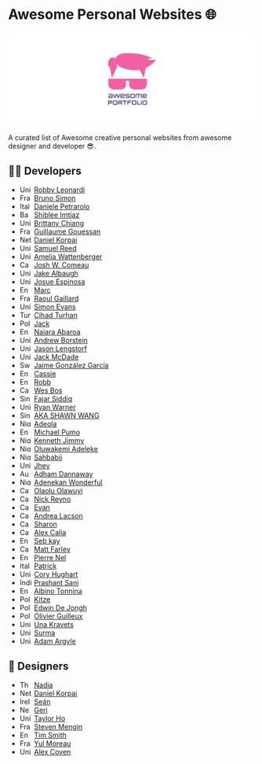 # Awesome Personal Websites 🌐

<img src="https://raw.githubusercontent.com/Arif-un/awesome-portfolio-websites/031d3f14c3020bb1ae433638ca698ef4e54eab2e/img/awesome-portfolio-banner.svg" alt="awesome-designer-developers-portfolio-websites-banner">

 A curated list of Awesome creative personal websites from awesome designer and developer 😎.

## 👩‍💻 Developers

- <img src="https://www.worldometers.info/img/flags/us-flag.gif" title="United States" height="14px" width="25px" style="border-radius:3px"> [Robby Leonardi](http://rleonardi.com)
- <img src="https://www.worldometers.info/img/flags/fr-flag.gif" title="France" height="14px" width="25px" style="border-radius:3px"> [Bruno Simon](https://bruno-simon.com/)
- <img src="https://www.worldometers.info/img/flags/it-flag.gif" title="Italy" height="14px" width="25px" style="border-radius:3px"> [Daniele Petrarolo](https://www.danielepetrarolo.com/)
- <img src="https://www.worldometers.info/img/flags/bg-flag.gif" title="Bangladesh" height="14px" width="25px" style="border-radius:3px"> [Shiblee Imtiaz](https://shiblee.me/)
- <img src="https://www.worldometers.info/img/flags/us-flag.gif" title="United States" height="14px" width="25px" style="border-radius:3px"> [Brittany Chiang](https://brittanychiang.com/)
- <img src="https://www.worldometers.info/img/flags/fr-flag.gif" title="France" height="14px" width="25px" style="border-radius:3px"> [Guillaume Gouessan](https://guillaumegouessan.com/)
- <img src="https://www.worldometers.info/img/flags/nl-flag.gif" title="Netherlands" height="14px" width="25px" style="border-radius:3px"> [Daniel Korpai](https://danielkorpai.com/)
- <img src="https://www.worldometers.info/img/flags/us-flag.gif" title="United States" height="14px" width="25px" style="border-radius:3px"> [Samuel Reed](https://www.strml.net/)
- <img src="https://www.worldometers.info/img/flags/us-flag.gif" title="United States" height="14px" width="25px" style="border-radius:3px"> [Amelia Wattenberger](https://wattenberger.com/)
- <img src="https://www.worldometers.info/img/flags/ca-flag.gif" title="Canada" height="14px" width="25px" style="border-radius:3px"> [Josh W. Comeau](https://www.joshwcomeau.com/)
- <img src="https://www.worldometers.info/img/flags/us-flag.gif" title="United States" height="14px" width="25px" style="border-radius:3px"> [Jake Albaugh](https://jakealbaugh.com/)
- <img src="https://www.worldometers.info/img/flags/us-flag.gif" title="United States" height="14px" width="25px" style="border-radius:3px"> [Josue Espinosa](https://ejosue.com/)
- <img src="https://www.worldometers.info/img/flags/uk-flag.gif" title="England" height="14px" width="25px" style="border-radius:3px"> [Marc](http://mrcthms.com/)
- <img src="https://www.worldometers.info/img/flags/fr-flag.gif" title="France" height="14px" width="25px" style="border-radius:3px"> [Raoul Gaillard](https://www.raoul-gaillard.com/)
- <img src="https://www.worldometers.info/img/flags/uk-flag.gif" title="United Kingdom" height="14px" width="25px" style="border-radius:3px"> [Simon Evans](https://sii.im/)
- <img src="https://www.worldometers.info/img/flags/tu-flag.gif" title="Turkey" height="14px" width="25px" style="border-radius:3px"> [Cihad Turhan](http://cihadturhan.com/)
- <img src="https://www.worldometers.info/img/flags/pl-flag.gif" title="Poland" height="14px" width="25px" style="border-radius:3px"> [Jack](https://jacekjeznach.com/)
- <img src="https://www.worldometers.info/img/flags/uk-flag.gif" title="England" height="14px" width="25px" style="border-radius:3px"> [Naiara Abaroa](http://naknak.me/)
- <img src="https://www.worldometers.info/img/flags/us-flag.gif" title="United States" height="14px" width="25px" style="border-radius:3px"> [Andrew Borstein](https://andrewborstein.com/)
- <img src="https://www.worldometers.info/img/flags/us-flag.gif" title="United States" height="14px" width="25px" style="border-radius:3px"> [Jason Lengstorf](https://www.jason.af/)
- <img src="https://www.worldometers.info/img/flags/us-flag.gif" title="United States" height="14px" width="25px" style="border-radius:3px"> [Jack McDade](https://jackmcdade.com/)
- <img src="https://www.worldometers.info/img/flags/sw-flag.gif" title="Sweden" height="14px" width="25px" style="border-radius:3px"> [Jaime González García](https://www.barbarianmeetscoding.com/)
- <img src="https://www.worldometers.info/img/flags/uk-flag.gif" title="England" height="14px" width="25px" style="border-radius:3px"> [Cassie](https://www.cassie.codes/)
- <img src="https://www.worldometers.info/img/flags/uk-flag.gif" title="England" height="14px" width="25px" style="border-radius:3px"> [Robb](https://robbowen.digital/)
- <img src="https://www.worldometers.info/img/flags/ca-flag.gif" title="Canada" height="14px" width="25px" style="border-radius:3px"> [Wes Bos](https://wesbos.com/)
- <img src="https://www.worldometers.info/img/flags/sn-flag.gif" title="Singapore" height="14px" width="25px" style="border-radius:3px"> [Fajar Siddiq](https://fajarsiddiq.com/)
- <img src="https://www.worldometers.info/img/flags/us-flag.gif" title="United States" height="14px" width="25px" style="border-radius:3px"> [Ryan Warner](https://ryan.warner.codes/)
- <img src="https://www.worldometers.info/img/flags/sn-flag.gif" title="Singapore" height="14px" width="25px" style="border-radius:3px"> [AKA SHAWN WANG](https://www.swyx.io/)
- <img src="https://www.worldometers.info/img/flags/ni-flag.gif" title="Nigeria" height="14px" width="25px" style="border-radius:3px"> [Adeola](https://adeolaadeoti.netlify.app/)
- <img src="https://www.worldometers.info/img/flags/uk-flag.gif" title="England" height="14px" width="25px" style="border-radius:3px"> [Michael Pumo](https://michaelpumo.com/)
- <img src="https://www.worldometers.info/img/flags/ni-flag.gif" title="Nigeria" height="14px" width="25px" style="border-radius:3px"> [Kenneth Jimmy](https://kenjimmy.me/)
- <img src="https://www.worldometers.info/img/flags/ni-flag.gif" title="Nigeria" height="14px" width="25px" style="border-radius:3px"> [Oluwakemi Adeleke](https://www.kemiadeleke.com/)
- <img src="https://www.worldometers.info/img/flags/ni-flag.gif" title="Nigeria" height="14px" width="25px" style="border-radius:3px"> [Sahbabii](https://www.seyi.dev/)
- <img src="https://www.worldometers.info/img/flags/us-flag.gif" title="United States" height="14px" width="25px" style="border-radius:3px"> [Jhey](https://jhey.dev/)
- <img src="https://www.worldometers.info/img/flags/as-flag.gif" title="Australia" height="14px" width="25px" style="border-radius:3px"> [Adham Dannaway](https://www.adhamdannaway.com/)
- <img src="https://www.worldometers.info/img/flags/ni-flag.gif" title="Nigeria" height="14px" width="25px" style="border-radius:3px"> [Adenekan Wonderful](https://codewonders.dev/)
- <img src="https://www.worldometers.info/img/flags/ca-flag.gif" title="Canada" height="14px" width="25px" style="border-radius:3px"> [Olaolu Olawuyi](https://olaolu.dev/)
- <img src="https://www.worldometers.info/img/flags/ca-flag.gif" title="Canada" height="14px" width="25px" style="border-radius:3px"> [Nick Reyno](https://nickreyno.com/)
- <img src="https://www.worldometers.info/img/flags/ca-flag.gif" title="Canada" height="14px" width="25px" style="border-radius:3px"> [Evan](https://www.epwallace.com/)
- <img src="https://www.worldometers.info/img/flags/ca-flag.gif" title="Canada" height="14px" width="25px" style="border-radius:3px"> [Andrea Lacson](http://www.andrealacson.com/)
- <img src="https://www.worldometers.info/img/flags/ca-flag.gif" title="Canada" height="14px" width="25px" style="border-radius:3px"> [Sharon](https://sharon-yi.com/)
- <img src="https://www.worldometers.info/img/flags/ca-flag.gif" title="Canada" height="14px" width="25px" style="border-radius:3px"> [Alex Calia](https://alexcalia.com/)
- <img src="https://www.worldometers.info/img/flags/uk-flag.gif" title="England" height="14px" width="25px" style="border-radius:3px"> [Seb kay](https://sebkay.com/)
- <img src="https://www.worldometers.info/img/flags/ca-flag.gif" title="Canada" height="14px" width="25px" style="border-radius:3px"> [Matt Farley](https://mattfarley.ca/)
- <img src="https://www.worldometers.info/img/flags/uk-flag.gif" title="England" height="14px" width="25px" style="border-radius:3px"> [Pierre Nel](https://pierre.io/)
- <img src="https://www.worldometers.info/img/flags/it-flag.gif" title="Italy" height="14px" width="25px" style="border-radius:3px"> [Patrick](https://bepatrickdavid.com/)
- <img src="https://www.worldometers.info/img/flags/us-flag.gif" title="United States" height="14px" width="25px" style="border-radius:3px"> [Cory Hughart](https://coryhughart.com/)
- <img src="https://www.worldometers.info/img/flags/in-flag.gif" title="India" height="14px" width="25px" style="border-radius:3px"> [Prashant Sani](https://prashantsani.com/)
- <img src="https://www.worldometers.info/img/flags/uk-flag.gif" title="England" height="14px" width="25px" style="border-radius:3px"> [Albino Tonnina](https://albinotonnina.com/)
- <img src="https://www.worldometers.info/img/flags/pl-flag.gif" title="Poland" height="14px" width="25px" style="border-radius:3px"> [Kitze](https://kitze.io/)
- <img src="https://www.worldometers.info/img/flags/pl-flag.gif" title="Poland" height="14px" width="25px" style="border-radius:3px"> [Edwin De Jongh](http://edwindejongh.co/)
- <img src="https://www.worldometers.info/img/flags/pl-flag.gif" title="Poland" height="14px" width="25px" style="border-radius:3px"> [Olivier Guilleux](https://www.olivier-guilleux.com/)
- <img src="https://www.worldometers.info/img/flags/us-flag.gif" title="United States" height="14px" width="25px" style="border-radius:3px"> [Una Kravets ](https://una.im/)
- <img src="https://www.worldometers.info/img/flags/uk-flag.gif" title="United Kingdom" height="14px" width="25px" style="border-radius:3px"> [Surma](https://surma.dev/)
- <img src="https://www.worldometers.info/img/flags/us-flag.gif" title="United States" height="14px" width="25px" style="border-radius:3px"> [Adam Argyle](https://nerdy.dev/)


## 🎨 Designers

- <img src="https://www.worldometers.info/img/flags/th-flag.gif" title="Thailand" height="14px" width="25px" style="border-radius:3px"> [Nadia](https://nadiaux.design/)
- <img src="https://www.worldometers.info/img/flags/nl-flag.gif" title="Netherlands" height="14px" width="25px" style="border-radius:3px"> [Daniel Korpai](https://danielkorpai.com/)
- <img src="https://www.worldometers.info/img/flags/ei-flag.gif" title="Ireland" height="14px" width="25px" style="border-radius:3px"> [Seán](https://www.seanhalpin.design/)
- <img src="https://www.worldometers.info/img/flags/nz-flag.gif" title="New Zealand" height="14px" width="25px" style="border-radius:3px"> [Geri](https://gerireid.com/)
- <img src="https://www.worldometers.info/img/flags/us-flag.gif" title="United States" height="14px" width="25px" style="border-radius:3px"> [Taylor Ho](http://taylorkmho.com/)
- <img src="https://www.worldometers.info/img/flags/fr-flag.gif" title="France" height="14px" width="25px" style="border-radius:3px"> [Steven Mengin](https://www.stevenmengin.com/)
- <img src="https://www.worldometers.info/img/flags/uk-flag.gif" title="England" height="14px" width="25px" style="border-radius:3px"> [Tim Smith](http://www.mypoorbrain.com/)
- <img src="https://www.worldometers.info/img/flags/fr-flag.gif" title="France" height="14px" width="25px" style="border-radius:3px"> [Yul Moreau](http://y78.fr/)
- <img src="https://www.worldometers.info/img/flags/us-flag.gif" title="United States" height="14px" width="25px" style="border-radius:3px"> [Alex Coven](https://www.alexcoven.com/)
